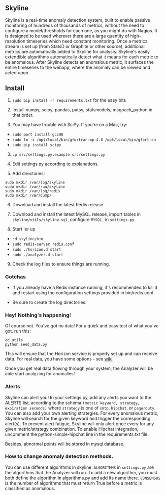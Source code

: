 ## Skyline

Skyline is a real-time anomaly detection system, built to enable passive
monitoring of hundreds of thousands of metrics, without the need to configure a
model/thresholds for each one, as you might do with Nagios. It is designed to be
used wherever there are a large quantity of high-resolution timeseries which
need constant monitoring. Once a metrics stream is set up (from StatsD or
Graphite or other source), additional metrics are automatically added to Skyline
for analysis. Skyline's easily extendible algorithms automatically detect what
it means for each metric to be anomalous. After Skyline detects an anomalous
metric, it surfaces the entire timeseries to the webapp, where the anomaly can be
viewed and acted upon.

## Install

1. `sudo pip install -r requirements.txt` for the easy bits

2. Install numpy, scipy, pandas, patsy, statsmodels, msgpack_python in that
order.

2. You may have trouble with SciPy. If you're on a Mac, try:

* `sudo port install gcc48`
* `sudo ln -s /opt/local/bin/gfortran-mp-4.8 /opt/local/bin/gfortran`
* `sudo pip install scipy`

3. `cp src/settings.py.example src/settings.py`

4.  Edit settings.py according to explanations.

5.  Add directories: 

``` 
sudo mkdir /var/log/skyline
sudo mkdir /var/run/skyline
sudo mkdir /var/log/redis
sudo mkdir /var/dump/
```

6. Download and install the latest Redis release

7. Download and install the latest MySQL release, import tables in `skyline/utils/skyline.sql`, 
configure `MYSQL_` in `settings.py`

8. Start 'er up

* `cd skyline/bin`
* `sudo redis-server redis.conf`
* `sudo ./horizon.d start`
* `sudo ./analyzer.d start`

9. Check the log files to ensure things are running.

### Gotchas

* If you already have a Redis instance running, it's recommended to kill it and
restart using the configuration settings provided in bin/redis.conf

* Be sure to create the log directories.

### Hey! Nothing's happening!
Of course not. You've got no data! For a quick and easy test of what you've 
got, run this:
```
cd utils
python seed_data.py
```
This will ensure that the Horizon
service is properly set up and can receive data. For real data, you have some 
options - see [wiki](https://github.com/etsy/skyline/wiki/Getting-Data-Into-Skyline)

Once you get real data flowing through your system, the Analyzer will be able
start analyzing for anomalies!

### Alerts
Skyline can alert you! In your settings.py, add any alerts you want to the ALERTS
list, according to the schema `(metric keyword, strategy, expiration seconds)` where
`strategy` is one of `smtp`, `hipchat`, or `pagerduty`. You can also add your own
alerting strategies. For every anomalous metric, Skyline will search for the given
keyword and trigger the corresponding alert(s). To prevent alert fatigue, Skyline
will only alert once every <expiration seconds> for any given metric/strategy
combination. To enable Hipchat integration, uncomment the python-simple-hipchat
line in the requirements.txt file.

Besides, abnormal points will be stored in mysql database.

### How to change anomaly detection methods.
You can use different algorithms in skyline. `ALGORITHMS` in `settings.py` are the algorithms that the Analyzer will run. To add a new algorithm,
you must both define the algorithm in algorithms.py and add its name there. `CONSENSUS` is the number of algorithms that must return True before a metric is
classified as anomalous.
